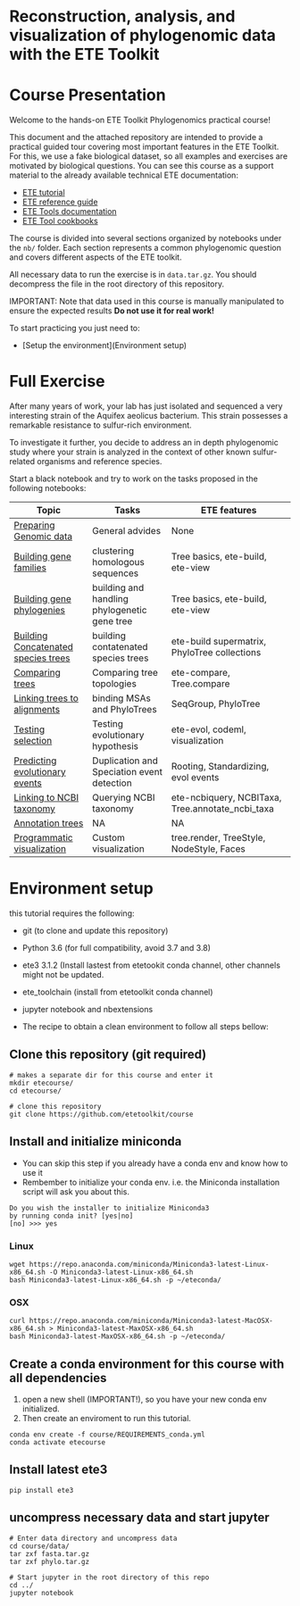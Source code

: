# Reconstruction, analysis, and visualization of phylogenomic data with the ETE Toolkit


# Course Presentation
Welcome to the hands-on ETE Toolkit Phylogenomics practical course!

This document and the attached repository are intended to provide a practical guided tour covering most important features in the ETE Toolkit. For this, we use a fake biological dataset, so all examples and exercises are motivated by biological questions. You can see this course as a support material to the already available technical ETE documentation: 

- [ETE tutorial](http://etetoolkit.org/docs/latest/tutorial/index.html)
- [ETE reference guide](http://etetoolkit.org/docs/latest/reference/index.html)
- [ETE Tools documentation](http://etetoolkit.org/documentation/tools/)
- [ETE Tool cookbooks](http://etetoolkit.org/cookbook)


The course is divided into several sections organized by notebooks under the `nb/` folder. Each section represents a common phylogenomic question and covers different aspects of the ETE toolkit. 

All necessary data to run the exercise is in `data.tar.gz`. You should decompress the file in the root directory of this repository. 

IMPORTANT: Note that data used in this course is manually manipulated to ensure the expected results **Do not use it for real work!**

To start practicing you just need to: 
- [Setup the environment](Environment setup)


# Full Exercise

After many years of work, your lab has just isolated and sequenced a very interesting strain of the Aquifex aeolicus bacterium. This strain possesses a remarkable resistance to sulfur-rich environment. 

To investigate it further, you decide to address an in depth phylogenomic study where your strain is analyzed in the context of other known sulfur-related organisms and reference species.

Start a black notebook and try to work on the tasks proposed in the following notebooks: 

| Topic  | Tasks  | ETE features  | 
|---|---|---|
| [Preparing Genomic data ](nb/00-preparing_genomic_data)  |  General advides  |   None |
| [Building gene families](nb/01-building_gene_families)  |  clustering homologous sequences  |  Tree basics, ete-build, ete-view |
| [Building gene phylogenies](nb/02-building_gene_phylogenies)  |  building and handling phylogenetic gene tree |  Tree basics, ete-build, ete-view |
| [Building Concatenated species trees](nb/03-building_concat_species_trees)  |  building contatenated species trees   |  ete-build supermatrix, PhyloTree collections |
| [Comparing trees](nb/04-comparing_trees)  |  Comparing tree topologies  |  ete-compare, Tree.compare |
| [Linking trees to alignments](nb/05-linking_trees_and_alignments)  |  binding MSAs and  PhyloTrees  |  SeqGroup, PhyloTree |
| [Testing selection](nb/06-testing_selection)  |  Testing evolutionary hypothesis  |  ete-evol, codeml, visualization |
| [Predicting evolutionary events](nb/07-predicting_evol_events)  | Duplication and Speciation event detection  |  Rooting, Standardizing, evol events |
| [Linking to NCBI taxonomy](nb/08-linking_to_NCBI_taxonomy)  |  Querying NCBI taxonomy  |  ete-ncbiquery, NCBITaxa, Tree.annotate_ncbi_taxa |
| [Annotation trees](nb/09-annotating_trees)  |  NA  |  NA |
| [Programmatic visualization](nb/10-programmatic_visualization)  | Custom visualization  |  tree.render, TreeStyle, NodeStyle, Faces |



# Environment setup

this tutorial requires the following: 
- git (to clone and update this repository)
- Python 3.6 (for full compatibility, avoid 3.7 and 3.8)
- ete3 3.1.2 (Install lastest from etetookit conda channel, other channels might not be updated.
- ete_toolchain (install from etetoolkit conda channel)
- jupyter notebook and nbextensions


- The recipe to obtain a clean environment to follow all steps bellow:


## Clone this repository (git required)
```
# makes a separate dir for this course and enter it
mkdir etecourse/
cd etecourse/

# clone this repository
git clone https://github.com/etetoolkit/course
```

## Install and initialize miniconda 

- You can skip this step if you already have a conda env and know how to use it
- Rembember to initialize your conda env. i.e. the Miniconda installation script will ask you about this. 
```
Do you wish the installer to initialize Miniconda3
by running conda init? [yes|no]
[no] >>> yes
```

### Linux
```
wget https://repo.anaconda.com/miniconda/Miniconda3-latest-Linux-x86_64.sh -O Miniconda3-latest-Linux-x86_64.sh
bash Miniconda3-latest-Linux-x86_64.sh -p ~/eteconda/
```

### OSX
```
curl https://repo.anaconda.com/miniconda/Miniconda3-latest-MacOSX-x86_64.sh > Miniconda3-latest-MaxOSX-x86_64.sh
bash Miniconda3-latest-MaxOSX-x86_64.sh -p ~/eteconda/
```


## Create a conda environment for this course with all dependencies

1. open a new shell (IMPORTANT!), so you have your new conda env initialized.
2. Then create an enviroment to run this tutorial.

```
conda env create -f course/REQUIREMENTS_conda.yml
conda activate etecourse
```

## Install latest ete3
```
pip install ete3
```


## uncompress necessary data and start jupyter
```
# Enter data directory and uncompress data
cd course/data/
tar zxf fasta.tar.gz
tar zxf phylo.tar.gz

# Start jupyter in the root directory of this repo
cd ../
jupyter notebook
```

